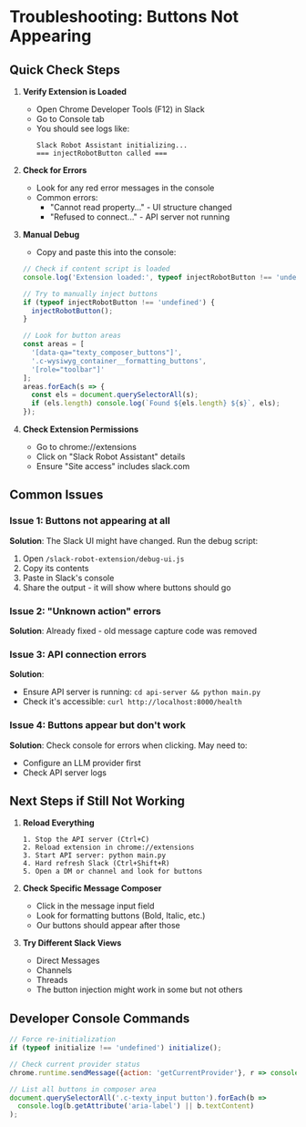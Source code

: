 # Troubleshooting: Buttons Not Appearing

## Quick Check Steps

1. **Verify Extension is Loaded**
   - Open Chrome Developer Tools (F12) in Slack
   - Go to Console tab
   - You should see logs like:
     ```
     Slack Robot Assistant initializing...
     === injectRobotButton called ===
     ```

2. **Check for Errors**
   - Look for any red error messages in the console
   - Common errors:
     - "Cannot read property..." - UI structure changed
     - "Refused to connect..." - API server not running

3. **Manual Debug**
   - Copy and paste this into the console:
   ```javascript
   // Check if content script is loaded
   console.log('Extension loaded:', typeof injectRobotButton !== 'undefined');
   
   // Try to manually inject buttons
   if (typeof injectRobotButton !== 'undefined') {
     injectRobotButton();
   }
   
   // Look for button areas
   const areas = [
     '[data-qa="texty_composer_buttons"]',
     '.c-wysiwyg_container__formatting_buttons',
     '[role="toolbar"]'
   ];
   areas.forEach(s => {
     const els = document.querySelectorAll(s);
     if (els.length) console.log(`Found ${els.length} ${s}`, els);
   });
   ```

4. **Check Extension Permissions**
   - Go to chrome://extensions
   - Click on "Slack Robot Assistant" details
   - Ensure "Site access" includes slack.com

## Common Issues

### Issue 1: Buttons not appearing at all
**Solution**: The Slack UI might have changed. Run the debug script:
1. Open `/slack-robot-extension/debug-ui.js` 
2. Copy its contents
3. Paste in Slack's console
4. Share the output - it will show where buttons should go

### Issue 2: "Unknown action" errors
**Solution**: Already fixed - old message capture code was removed

### Issue 3: API connection errors
**Solution**: 
- Ensure API server is running: `cd api-server && python main.py`
- Check it's accessible: `curl http://localhost:8000/health`

### Issue 4: Buttons appear but don't work
**Solution**: Check console for errors when clicking. May need to:
- Configure an LLM provider first
- Check API server logs

## Next Steps if Still Not Working

1. **Reload Everything**
   ```
   1. Stop the API server (Ctrl+C)
   2. Reload extension in chrome://extensions
   3. Start API server: python main.py
   4. Hard refresh Slack (Ctrl+Shift+R)
   5. Open a DM or channel and look for buttons
   ```

2. **Check Specific Message Composer**
   - Click in the message input field
   - Look for formatting buttons (Bold, Italic, etc.)
   - Our buttons should appear after those

3. **Try Different Slack Views**
   - Direct Messages
   - Channels
   - Threads
   - The button injection might work in some but not others

## Developer Console Commands

```javascript
// Force re-initialization
if (typeof initialize !== 'undefined') initialize();

// Check current provider status
chrome.runtime.sendMessage({action: 'getCurrentProvider'}, r => console.log('Provider:', r));

// List all buttons in composer area
document.querySelectorAll('.c-texty_input button').forEach(b => 
  console.log(b.getAttribute('aria-label') || b.textContent)
);
```